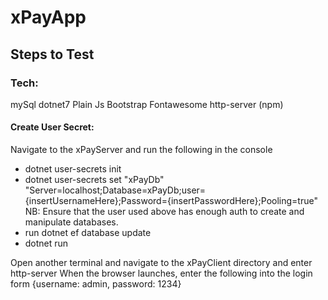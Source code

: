 # xPayApp

## Steps to Test

### Tech:
mySql
dotnet7
Plain Js
Bootstrap
Fontawesome
http-server (npm)

#### Create User Secret:
Navigate to the xPayServer and run the following in the console
- dotnet user-secrets init
- dotnet user-secrets set "xPayDb" "Server=localhost;Database=xPayDb;user={insertUsernameHere};Password={insertPasswordHere};Pooling=true"
NB: Ensure that the user used above has enough auth to create and manipulate databases.
- run dotnet ef database update
- dotnet run

Open another terminal and navigate to the xPayClient directory
and enter http-server
When the browser launches, enter the following into the login form {username: admin, password: 1234}

